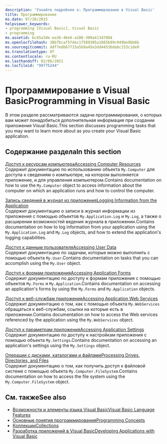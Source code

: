 ```yaml
---
description: 'Узнайте подробнее о: Программирование в Visual Basic'
title: Программирование
ms.date: 07/20/2015
helpviewer_keywords:
- programming [Visual Basic], Visual Basic
- programming
ms.assetid: bc45a3de-ea36-46e6-a106-309a413d7804
ms.openlocfilehash: 38b7bcaf5fdec1f589305a1865b89c949be9bb6b
ms.sourcegitcommit: ddf7edb67715a5b9a45e3dd44536dabc153c1de0
ms.translationtype: HT
ms.contentlocale: ru-RU
ms.lasthandoff: 02/06/2021
ms.locfileid: "99775244"
---
```

# <a name="programming-in-visual-basic"></a><span data-ttu-id="e2d9b-103">Программирование в Visual Basic</span><span class="sxs-lookup"><span data-stu-id="e2d9b-103">Programming in Visual Basic</span></span>

<span data-ttu-id="e2d9b-104">В этом разделе рассматриваются задачи программирования, о которых вам может понадобиться дополнительная информация при создании приложения Visual Basic.</span><span class="sxs-lookup"><span data-stu-id="e2d9b-104">This section discusses programming tasks that you may want to learn more about as you create your Visual Basic application.</span></span>  
  
## <a name="in-this-section"></a><span data-ttu-id="e2d9b-105">Содержание раздела</span><span class="sxs-lookup"><span data-stu-id="e2d9b-105">In this section</span></span>  

 [<span data-ttu-id="e2d9b-106">Доступ к ресурсам компьютера</span><span class="sxs-lookup"><span data-stu-id="e2d9b-106">Accessing Computer Resources</span></span>](computer-resources/index.md)  
 <span data-ttu-id="e2d9b-107">Содержит документацию по использованию объекта `My.Computer` для доступа к сведениям о компьютере, на котором выполняется приложение, и для управления компьютером.</span><span class="sxs-lookup"><span data-stu-id="e2d9b-107">Contains documentation on how to use the `My.Computer` object to access information about the computer on which an application runs and how to control the computer.</span></span>  
  
 [<span data-ttu-id="e2d9b-108">Запись сведений в журнал из приложения</span><span class="sxs-lookup"><span data-stu-id="e2d9b-108">Logging Information from the Application</span></span>](log-info/index.md)  
 <span data-ttu-id="e2d9b-109">Содержит документацию о записи в журнал информации из приложения с помощью объектов `My.Application.Log` и `My.Log`, а также о расширении возможностей ведения журнала в приложении.</span><span class="sxs-lookup"><span data-stu-id="e2d9b-109">Contains documentation on how to log information from your application using the `My.Application.Log` and `My.Log` objects, and how to extend the application's logging capabilities.</span></span>  
  
 [<span data-ttu-id="e2d9b-110">Доступ к данным пользователя</span><span class="sxs-lookup"><span data-stu-id="e2d9b-110">Accessing User Data</span></span>](accessing-user-data.md)  
 <span data-ttu-id="e2d9b-111">Содержит документацию по задачам, которые можно выполнить с помощью объекта `My.User`.</span><span class="sxs-lookup"><span data-stu-id="e2d9b-111">Contains documentation on tasks that you can accomplish using the `My.User` object.</span></span>  
  
 [<span data-ttu-id="e2d9b-112">Доступ к формам приложения</span><span class="sxs-lookup"><span data-stu-id="e2d9b-112">Accessing Application Forms</span></span>](accessing-application-forms.md)  
 <span data-ttu-id="e2d9b-113">Содержит документацию по доступу к формам приложения с помощью объектов `My.Forms` и `My.Application`.</span><span class="sxs-lookup"><span data-stu-id="e2d9b-113">Contains documentation on accessing an application's forms by using the `My.Forms` and `My.Application` objects.</span></span>  
  
 [<span data-ttu-id="e2d9b-114">Доступ к веб-службам приложения</span><span class="sxs-lookup"><span data-stu-id="e2d9b-114">Accessing Application Web Services</span></span>](accessing-application-web-services.md)  
 <span data-ttu-id="e2d9b-115">Содержит документацию о том, как с помощью объекта `My.WebServices` обращаться к веб-службам, ссылки на которые есть в приложении.</span><span class="sxs-lookup"><span data-stu-id="e2d9b-115">Contains documentation on how to access the Web services referenced by the application using the `My.WebServices` object.</span></span>  
  
 [<span data-ttu-id="e2d9b-116">Доступ к параметрам приложения</span><span class="sxs-lookup"><span data-stu-id="e2d9b-116">Accessing Application Settings</span></span>](app-settings/index.md)  
 <span data-ttu-id="e2d9b-117">Содержит документацию по доступу к настройкам приложения с помощью объекта `My.Settings`.</span><span class="sxs-lookup"><span data-stu-id="e2d9b-117">Contains documentation on accessing an application's settings using the `My.Settings` object.</span></span>  
  
 [<span data-ttu-id="e2d9b-118">Операции с дисками, каталогами и файлами</span><span class="sxs-lookup"><span data-stu-id="e2d9b-118">Processing Drives, Directories, and Files</span></span>](drives-directories-files/index.md)  
 <span data-ttu-id="e2d9b-119">Содержит документацию о том, как получить доступ к файловой системе с помощью объекта `My.Computer.FileSystem`.</span><span class="sxs-lookup"><span data-stu-id="e2d9b-119">Contains documentation on how to access the file system using the `My.Computer.FileSystem` object.</span></span>  
  
## <a name="see-also"></a><span data-ttu-id="e2d9b-120">См. также</span><span class="sxs-lookup"><span data-stu-id="e2d9b-120">See also</span></span>

- [<span data-ttu-id="e2d9b-121">Возможности и элементы языка Visual Basic</span><span class="sxs-lookup"><span data-stu-id="e2d9b-121">Visual Basic Language Features</span></span>](../../programming-guide/language-features/index.md)
- [<span data-ttu-id="e2d9b-122">Основные понятия программирования</span><span class="sxs-lookup"><span data-stu-id="e2d9b-122">Programming Concepts</span></span>](../../programming-guide/concepts/index.md)
- [<span data-ttu-id="e2d9b-123">Коллекции</span><span class="sxs-lookup"><span data-stu-id="e2d9b-123">Collections</span></span>](../../programming-guide/concepts/collections.md)
- [<span data-ttu-id="e2d9b-124">Разработка приложений в Visual Basic</span><span class="sxs-lookup"><span data-stu-id="e2d9b-124">Developing Applications with Visual Basic</span></span>](../index.md)
